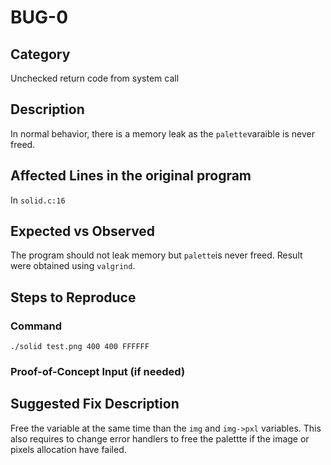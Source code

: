 # BUG-0
## Category
Unchecked return code from system call
## Description

In normal behavior, there is a memory leak as the `palette`varaible is never freed. 

## Affected Lines in the original program
In `solid.c:16`

## Expected vs Observed
The program should not leak memory but `palette`is never freed. Result were obtained using `valgrind`.


## Steps to Reproduce

### Command

`./solid test.png 400 400 FFFFFF`

### Proof-of-Concept Input (if needed)

## Suggested Fix Description
Free the variable at the same time than the `img` and `img->pxl` variables. This also requires to change error handlers to free the palettte if the image or pixels allocation have failed.